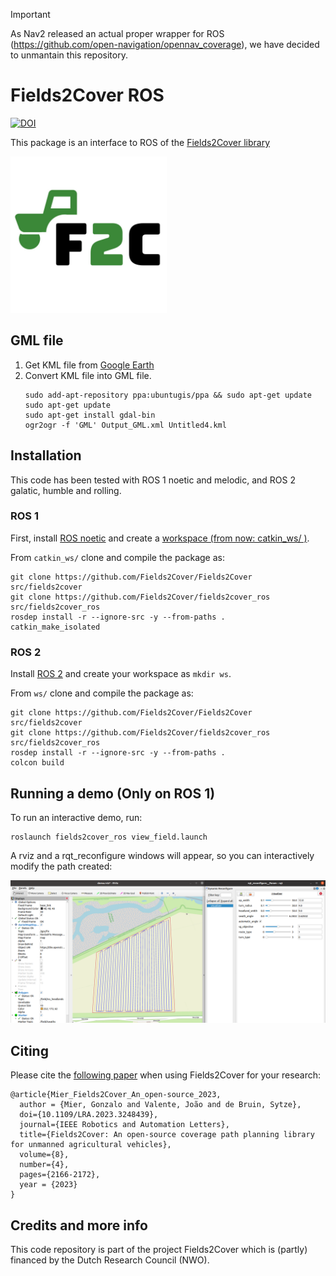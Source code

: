 
> [!IMPORTANT]  
> As Nav2 released an actual proper wrapper for ROS (https://github.com/open-navigation/opennav_coverage), we have decided to unmantain this repository.



# Fields2Cover ROS
[![DOI](https://zenodo.org/badge/DOI/10.1109/LRA.2023.3248439.svg)](https://doi.org/10.1109/LRA.2023.3248439)


This package is an interface to ROS of the [Fields2Cover library](https://github.com/Fields2Cover/Fields2Cover)

<img src="logo_f2c.jpeg" width="250" height="250">

## GML file

1. Get KML file from [Google Earth](https://earth.google.com/web/@-39.92028915,175.10683008,19.48936629a,32870.16435519d,35y,339.45188542h,0t,0r/data=OgMKATA)
2. Convert KML file into GML file.
   ```
   sudo add-apt-repository ppa:ubuntugis/ppa && sudo apt-get update
   sudo apt-get update
   sudo apt-get install gdal-bin
   ogr2ogr -f 'GML' Output_GML.xml Untitled4.kml
   ```

## Installation

This code has been tested with ROS 1 noetic and melodic, and ROS 2 galatic, humble and rolling.

### ROS 1
First, install [ROS noetic](http://wiki.ros.org/noetic/Installation/Ubuntu) and create a [workspace (from now: catkin_ws/ )](http://wiki.ros.org/catkin/Tutorials/create_a_workspace).

From `catkin_ws/` clone and compile the package as:
```
git clone https://github.com/Fields2Cover/Fields2Cover src/fields2cover
git clone https://github.com/Fields2Cover/fields2cover_ros src/fields2cover_ros
rosdep install -r --ignore-src -y --from-paths .
catkin_make_isolated
```

### ROS 2

Install [ROS 2](https://docs.ros.org/en/humble/Installation/Ubuntu-Install-Debians.html) and create your workspace as `mkdir ws`.

From `ws/` clone and compile the package as:
```
git clone https://github.com/Fields2Cover/Fields2Cover src/fields2cover
git clone https://github.com/Fields2Cover/fields2cover_ros src/fields2cover_ros
rosdep install -r --ignore-src -y --from-paths .
colcon build
```


## Running a demo (Only on ROS 1)

To run an interactive demo, run:

```
roslaunch fields2cover_ros view_field.launch
```

A rviz and a rqt_reconfigure windows will appear, so you can interactively modify the path created:

<img src="demo_image.png">


## Citing


Please cite the [following paper](https://doi.org/10.1109/LRA.2023.3248439) when using Fields2Cover for your research:

```
@article{Mier_Fields2Cover_An_open-source_2023,
  author = {Mier, Gonzalo and Valente, João and de Bruin, Sytze},
  doi={10.1109/LRA.2023.3248439},
  journal={IEEE Robotics and Automation Letters},
  title={Fields2Cover: An open-source coverage path planning library for unmanned agricultural vehicles},
  volume={8},
  number={4},
  pages={2166-2172},
  year = {2023}
}
```



## Credits and more info

This code repository is part of the project Fields2Cover which is (partly) financed by the Dutch Research Council (NWO).


